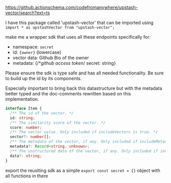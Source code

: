 https://github.actionschema.com/codefromanywhere/upstash-vector/search?ext=ts

I have this package called 'upstash-vector' that can be imported using `import * as upstashVector from "upstash-vector";`

make me a wrapper sdk that uses all these endpoints specifically for:

- namespace: `secret`
- id: `{owner}` (lowercase)
- vector data: Github Bio of the owner
- metadata: {/\*_github access token_/ secret: string}

Please ensure the sdk is type safe and has all needed functionality. Be sure to build up the id by its components.

Especially important to bring back this datastructure but with the metadata better typed and the doc-comments rewritten based on this implementation.

```ts
interface Item {
  /** The id of the vector. */
  id: string;
  /** The similarity score of the vector. */
  score: number;
  /** The vector value. Only included if includeVectors is true. */
  vector?: number[];
  /** The metadata of the vector, if any. Only included if includeMetadata is true. */
  metadata?: Record<string, unknown>;
  /** The unstructured data of the vector, if any. Only included if includeData is true. */
  data?: string;
}
```

export the reuslting sdk as a simple `export const secret = {}` object with all functions in there
